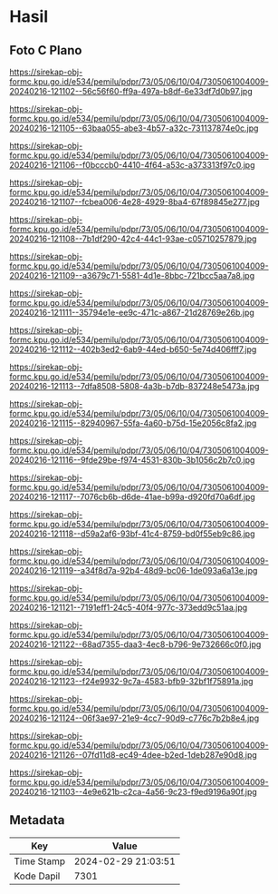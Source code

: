 # Hasil

## Foto C Plano

https://sirekap-obj-formc.kpu.go.id/e534/pemilu/pdpr/73/05/06/10/04/7305061004009-20240216-121102--56c56f60-ff9a-497a-b8df-6e33df7d0b97.jpg

https://sirekap-obj-formc.kpu.go.id/e534/pemilu/pdpr/73/05/06/10/04/7305061004009-20240216-121105--63baa055-abe3-4b57-a32c-731137874e0c.jpg

https://sirekap-obj-formc.kpu.go.id/e534/pemilu/pdpr/73/05/06/10/04/7305061004009-20240216-121106--f0bcccb0-4410-4f64-a53c-a373313f97c0.jpg

https://sirekap-obj-formc.kpu.go.id/e534/pemilu/pdpr/73/05/06/10/04/7305061004009-20240216-121107--fcbea006-4e28-4929-8ba4-67f89845e277.jpg

https://sirekap-obj-formc.kpu.go.id/e534/pemilu/pdpr/73/05/06/10/04/7305061004009-20240216-121108--7b1df290-42c4-44c1-93ae-c05710257879.jpg

https://sirekap-obj-formc.kpu.go.id/e534/pemilu/pdpr/73/05/06/10/04/7305061004009-20240216-121109--a3679c71-5581-4d1e-8bbc-721bcc5aa7a8.jpg

https://sirekap-obj-formc.kpu.go.id/e534/pemilu/pdpr/73/05/06/10/04/7305061004009-20240216-121111--35794e1e-ee9c-471c-a867-21d28769e26b.jpg

https://sirekap-obj-formc.kpu.go.id/e534/pemilu/pdpr/73/05/06/10/04/7305061004009-20240216-121112--402b3ed2-6ab9-44ed-b650-5e74d406fff7.jpg

https://sirekap-obj-formc.kpu.go.id/e534/pemilu/pdpr/73/05/06/10/04/7305061004009-20240216-121113--7dfa8508-5808-4a3b-b7db-837248e5473a.jpg

https://sirekap-obj-formc.kpu.go.id/e534/pemilu/pdpr/73/05/06/10/04/7305061004009-20240216-121115--82940967-55fa-4a60-b75d-15e2056c8fa2.jpg

https://sirekap-obj-formc.kpu.go.id/e534/pemilu/pdpr/73/05/06/10/04/7305061004009-20240216-121116--9fde29be-f974-4531-830b-3b1056c2b7c0.jpg

https://sirekap-obj-formc.kpu.go.id/e534/pemilu/pdpr/73/05/06/10/04/7305061004009-20240216-121117--7076cb6b-d6de-41ae-b99a-d920fd70a6df.jpg

https://sirekap-obj-formc.kpu.go.id/e534/pemilu/pdpr/73/05/06/10/04/7305061004009-20240216-121118--d59a2af6-93bf-41c4-8759-bd0f55eb9c86.jpg

https://sirekap-obj-formc.kpu.go.id/e534/pemilu/pdpr/73/05/06/10/04/7305061004009-20240216-121119--a34f8d7a-92b4-48d9-bc06-1de093a6a13e.jpg

https://sirekap-obj-formc.kpu.go.id/e534/pemilu/pdpr/73/05/06/10/04/7305061004009-20240216-121121--7191eff1-24c5-40f4-977c-373edd9c51aa.jpg

https://sirekap-obj-formc.kpu.go.id/e534/pemilu/pdpr/73/05/06/10/04/7305061004009-20240216-121122--68ad7355-daa3-4ec8-b796-9e732666c0f0.jpg

https://sirekap-obj-formc.kpu.go.id/e534/pemilu/pdpr/73/05/06/10/04/7305061004009-20240216-121123--f24e9932-9c7a-4583-bfb9-32bf1f75891a.jpg

https://sirekap-obj-formc.kpu.go.id/e534/pemilu/pdpr/73/05/06/10/04/7305061004009-20240216-121124--06f3ae97-21e9-4cc7-90d9-c776c7b2b8e4.jpg

https://sirekap-obj-formc.kpu.go.id/e534/pemilu/pdpr/73/05/06/10/04/7305061004009-20240216-121126--07fd11d8-ec49-4dee-b2ed-1deb287e90d8.jpg

https://sirekap-obj-formc.kpu.go.id/e534/pemilu/pdpr/73/05/06/10/04/7305061004009-20240216-121103--4e9e621b-c2ca-4a56-9c23-f9ed9196a90f.jpg


## Metadata

| Key        | Value               |
| ---------- | ------------------- |
| Time Stamp | 2024-02-29 21:03:51 |
| Kode Dapil | 7301                |



